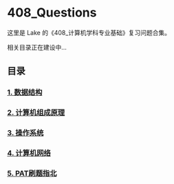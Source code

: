 # 408_Questions

这里是 Lake 的《408_计算机学科专业基础》复习问题合集。

相关目录正在建设中...

## 目录
### [1. 数据结构](https://github.com/AdorableLake/408_Questions/tree/main/Data_Structure)
### [2. 计算机组成原理](url)
### [3. 操作系统](url)
### [4. 计算机网络](url)
### [5. PAT刷题指北](url)
